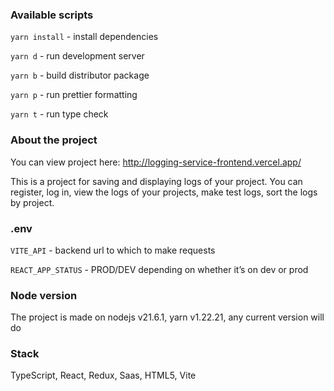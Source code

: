 ### Available scripts

`yarn install` - install dependencies

`yarn d` - run development server

`yarn b` - build distributor package

`yarn p` - run prettier formatting

`yarn t` - run type check

### About the project

You can view project here: http://logging-service-frontend.vercel.app/

This is a project for saving and displaying logs of your project. You can register, log in, view the logs of your projects, make test logs, sort the logs by project.

### .env

`VITE_API` - backend url to which to make requests

`REACT_APP_STATUS` - PROD/DEV depending on whether it’s on dev or prod

### Node version

The project is made on nodejs v21.6.1, yarn v1.22.21, any current version will do

### Stack

TypeScript, React, Redux, Saas, HTML5, Vite
